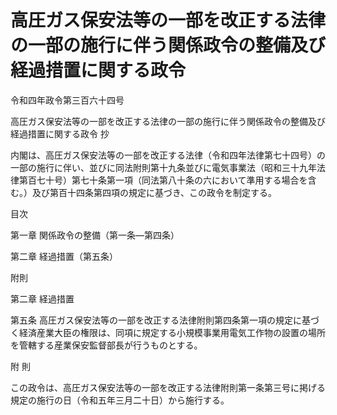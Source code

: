# 高圧ガス保安法等の一部を改正する法律の一部の施行に伴う関係政令の整備及び経過措置に関する政令

令和四年政令第三百六十四号

高圧ガス保安法等の一部を改正する法律の一部の施行に伴う関係政令の整備及び経過措置に関する政令 抄

内閣は、高圧ガス保安法等の一部を改正する法律（令和四年法律第七十四号）の一部の施行に伴い、並びに同法附則第十九条並びに電気事業法（昭和三十九年法律第百七十号）第七十条第一項（同法第八十条の六において準用する場合を含む。）及び第百十四条第四項の規定に基づき、この政令を制定する。

目次

第一章 関係政令の整備（第一条―第四条）

第二章 経過措置（第五条）

附則

第二章 経過措置

第五条 高圧ガス保安法等の一部を改正する法律附則第四条第一項の規定に基づく経済産業大臣の権限は、同項に規定する小規模事業用電気工作物の設置の場所を管轄する産業保安監督部長が行うものとする。

附 則

この政令は、高圧ガス保安法等の一部を改正する法律附則第一条第三号に掲げる規定の施行の日（令和五年三月二十日）から施行する。
